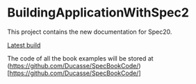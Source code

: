 # BuildingApplicationWithSpec2

This project contains the new documentation for Spec20. 

[Latest build](https://github.com/SquareBracketAssociates/BuildingApplicationWithSpec2/releases/download/latest/Spec2-wip.pdf)


The code of all the book examples will be stored at (https://github.com/Ducasse/SpecBookCode/)[https://github.com/Ducasse/SpecBookCode/]
